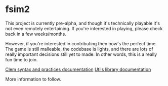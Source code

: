 # fsim2

This project is currently pre-alpha, and though it's technically playable it's not even remotely
entertaining. If you're interested in playing, please check back in a few weeks/months.

However, if you're interested in contributing then now's the perfect time. The game is still
malleable, the codebase is lights, and there are lots of really important decisions still yet
to made. In other words, this is a really fun time to join.

[Clem syntax and practices documentation](https://jakeledoux.github.io/fsim2/clem_docs)
[Utils library documentation](https://jakeledoux.github.io/fsim2/build/html/utils.html#module-utils)

More information to follow. 
